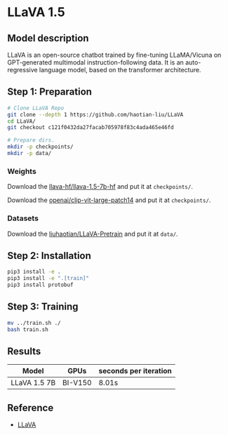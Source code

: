 # LLaVA 1.5

## Model description

LLaVA is an open-source chatbot trained by fine-tuning LLaMA/Vicuna on GPT-generated multimodal
instruction-following data. It is an auto-regressive language model, based on the transformer
architecture.

## Step 1: Preparation

```bash
# Clone LLaVA Repo
git clone --depth 1 https://github.com/haotian-liu/LLaVA
cd LLaVA/
git checkout c121f0432da27facab705978f83c4ada465e46fd

# Prepare dirs.
mkdir -p checkpoints/
mkdir -p data/
```

### Weights

Download the [llava-hf/llava-1.5-7b-hf](https://huggingface.co/llava-hf/llava-1.5-7b-hf) and put it
at `checkpoints/`.

Download the [openai/clip-vit-large-patch14](https://huggingface.co/openai/clip-vit-large-patch14)
and put it at `checkpoints/`.

### Datasets

Download the [liuhaotian/LLaVA-Pretrain](https://huggingface.co/datasets/liuhaotian/LLaVA-Pretrain)
and put it at `data/`.

## Step 2: Installation

```bash
pip3 install -e .
pip3 install -e ".[train]"
pip3 install protobuf
```

## Step 3: Training

```bash
mv ../train.sh ./
bash train.sh
```

## Results

| Model        | GPUs    | seconds per iteration |
| ------------ | ------- | --------------------- |
| LLaVA 1.5 7B | BI-V150 | 8.01s                 |

## Reference

- [LLaVA](https://github.com/haotian-liu/LLaVA)
